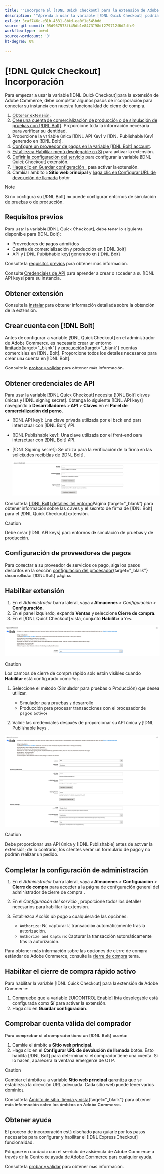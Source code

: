 ```yaml
---
title: '"Incorpore el [!DNL Quick Checkout] para la extensión de Adobe Commerce"'
description: '"Aprenda a usar la variable [!DNL Quick Checkout] podría beneficiar a su instancia de Adobe Commerce y cómo incorporar y configurar correctamente la extensión."'
exl-id: 8caf746c-e31b-4331-8b0d-ea0f1e545bdd
source-git-commit: 05d967573f645db1e8473798df279712d6d2dfc9
workflow-type: tm+mt
source-wordcount: '0'
ht-degree: 0%

---
```


# [!DNL Quick Checkout] Incorporación

Para empezar a usar la variable [!DNL Quick Checkout] para la extensión de Adobe Commerce, debe completar algunos pasos de incorporación para conectar su instancia con nuestra funcionalidad de cierre de compra.

1. [Obtener extensión](#get-extension).
1. [Cree una cuenta de comercialización de producción o de simulación de pruebas con [!DNL Bolt]](#create-account-with-bolt). Proporcione toda la información necesaria para verificar su identidad.
1. [Proporcione la variable única [!DNL API Key] y [!DNL Publishable Key]](#obtain-api-credentials) generado en [!DNL Bolt].
1. [Configure un proveedor de pagos en la variable [!DNL Bolt] account](#configure-payment-providers).
1. [Establezca Habilitar menú desplegable en Sí](#enable-extension) para activar la extensión.
1. [Definir la configuración del servicio](#complete-admin-configuration) para configurar la variable [!DNL Quick Checkout] extensión.
1. [Haga clic en Guardar configuración .](#enable-live-quick-checkout) para activar la extensión.
1. Cambiar ámbito a **Sitio web principal** y [haga clic en Configurar URL de devolución de llamada](#check-shopper-valid-account) botón.

>[!NOTE]
>
> Si no configura su [!DNL Bolt] no puede configurar entornos de simulación de pruebas o de producción.

## Requisitos previos

Para usar la variable [!DNL Quick Checkout], debe tener lo siguiente disponible para [!DNL Bolt]:

- Proveedores de pagos admitidos
- Cuenta de comercialización y producción en [!DNL Bolt]
- API y [!DNL Publishable key] generado en [!DNL Bolt]

Consulte la [requisitos previos](../quick-checkout/prerequisites.md) para obtener más información.

Consulte [Credenciales de API](#obtain-api-credentials) para aprender a crear o acceder a su [!DNL API keys] para su instancia.

## Obtener extensión

Consulte la [instalar](../quick-checkout/install.md) para obtener información detallada sobre la obtención de la extensión.

## Crear cuenta con [!DNL Bolt]

Antes de configurar la variable [!DNL Quick Checkout] en el administrador de Adobe Commerce, es necesario crear un [entorno limitado](https://merchant-sandbox.bolt.com/register){target=&quot;_blank&quot;} y [producción](https://merchant.bolt.com/register){target=&quot;_blank&quot;} cuentas comerciales en [!DNL Bolt]. Proporcione todos los detalles necesarios para crear una cuenta en [!DNL Bolt].

Consulte la [probar y validar](../quick-checkout/testing.md) para obtener más información.

## Obtener credenciales de API

Para usar la variable [!DNL Quick Checkout] necesita [!DNL Bolt] claves únicas y [!DNL signing secret]. Obtenga lo siguiente [!DNL API keys] navegando a **Desarrolladores** > **API** > **Claves** en el **Panel de comercialización del perno**.

- [!DNL API key]: Una clave privada utilizada por el back end para interactuar con [!DNL Bolt] API.
- [!DNL Publishable key]: Una clave utilizada por el front-end para interactuar con [!DNL Bolt] API.
- [!DNL Signing secret]: Se utiliza para la verificación de la firma en las solicitudes recibidas de [!DNL Bolt].

   ![Cierre rápido](assets/account-credentials.png)

Consulte la [[!DNL Bolt] detalles del entorno](https://help.bolt.com/developers/references/environment-details/#about-keys)Página {target=&quot;_blank&quot;} para obtener información sobre las claves y el secreto de firma de [!DNL Bolt] para el [!DNL Quick Checkout] extensión.

>[!CAUTION]
>
> Debe crear [!DNL API keys] para entornos de simulación de pruebas y de producción.

## Configuración de proveedores de pagos

Para conectar a su proveedor de servicios de pago, siga los pasos descritos en la sección [configuración del procesador](https://help.bolt.com/integrations/adobe-quick-checkout/set-up/){target=&quot;_blank&quot;} desarrollador [!DNL Bolt] página.

## Habilitar extensión

1. En el _Administrador_ barra lateral, vaya a **Almacenes** > _Configuración_ > **Configuración**.
1. En el panel izquierdo, expanda **Ventas** y seleccione **Cierre de compra**.
1. En el [!DNL Quick Checkout] vista, conjunto **Habilitar** a `Yes`.

![Cierre rápido](assets/quick-checkout-view-no-enable.png)

>[!CAUTION]
>
> Los campos de cierre de compra rápido solo están visibles cuando **Habilitar** está configurado como `Yes`.

1. Seleccione el método (Simulador para pruebas o Producción) que desea utilizar.

   - Simulador para pruebas y desarrollo
   - Producción para procesar transacciones con el procesador de pagos activos

1. Valide las credenciales después de proporcionar su API única y [!DNL Publishable keys].

![Cierre rápido](assets/quick-checkout-main-view.png)

>[!CAUTION]
>
> Debe proporcionar una API única y [!DNL Publishable] antes de activar la extensión; de lo contrario, los clientes verán un formulario de pago y no podrán realizar un pedido.

## Completar la configuración de administración

1. En el _Administrador_ barra lateral, vaya a **Almacenes** > **Configuración** > **Cierre de compra** para acceder a la página de configuración general del administrador de cierre de compra .
1. En el _Configuración del servicio_ , proporcione todos los detalles necesarios para habilitar la extensión.
1. Establezca _Acción de pago_ a cualquiera de las opciones:

   - `Authorize`: No capturar la transacción automáticamente tras la autorización.
   - `Authorize and Capture`: Capturar la transacción automáticamente tras la autorización.

Para obtener más información sobre las opciones de cierre de compra estándar de Adobe Commerce, consulte la [cierre de compra](https://docs.magento.com/user-guide/configuration/sales/checkout.html) tema.

## Habilitar el cierre de compra rápido activo

Para habilitar la variable [!DNL Quick Checkout] para la extensión de Adobe Commerce:

1. Compruebe que la variable [!UICONTROL Enable] lista desplegable está configurada como **Sí** para activar la extensión.
1. Haga clic en **Guardar configuración**.

## Comprobar cuenta válida del comprador

Para comprobar si el comprador tiene un [!DNL Bolt] cuenta:

1. Cambie el ámbito a **Sitio web principal**.
1. Haga clic en el **Configurar URL de devolución de llamada** botón. Esto habilita [!DNL Bolt] para determinar si el comprador tiene una cuenta. Si lo hacen, aparecerá la ventana emergente de OTP.

>[!CAUTION]
>
> Cambiar el ámbito a la variable **Sitio web principal** garantiza que se establezca la dirección URL adecuada. Cada sitio web puede tener varios dominios.

Consulte la [Ámbito de sitio, tienda y vista](https://experienceleague.adobe.com/docs/commerce-admin/start/setup/websites-stores-views.html#scope-settings){target=&quot;_blank&quot;} para obtener más información sobre los ámbitos en Adobe Commerce.

## Obtener ayuda

El proceso de incorporación está diseñado para guiarle por los pasos necesarios para configurar y habilitar el [!DNL Express Checkout] funcionalidad.

Póngase en contacto con el servicio de asistencia de Adobe Commerce a través de la [Centro de ayuda de Adobe Commerce](https://support.magento.com/hc/en-us/articles/360000913794-Adobe-Commerce-Help-Center-User-Guide) para cualquier ayuda.

Consulte la [probar y validar](../quick-checkout/testing.md) para obtener más información.
